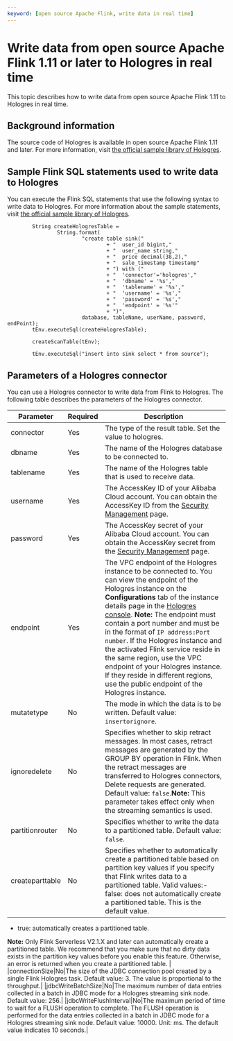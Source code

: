 ```yaml
---
keyword: [open source Apache Flink, write data in real time]
---
```


# Write data from open source Apache Flink 1.11 or later to Hologres in real time

This topic describes how to write data from open source Apache Flink 1.11 to Hologres in real time.

## Background information

The source code of Hologres is available in open source Apache Flink 1.11 and later. For more information, visit [the official sample library of Hologres](https://github.com/aliyun/alibabacloud-hologres-connectors).

## Sample Flink SQL statements used to write data to Hologres

You can execute the Flink SQL statements that use the following syntax to write data to Hologres. For more information about the sample statements, visit [the official sample library of Hologres](https://github.com/aliyun/alibabacloud-hologres-connectors/tree/master/hologres-connector-example/src/main/java/com/alibaba/ververica/connectors/hologres/example).

```
        String createHologresTable =
                String.format(
                        "create table sink("
                                + "  user_id bigint,"
                                + "  user_name string,"
                                + "  price decimal(38,2),"
                                + "  sale_timestamp timestamp"
                                + ") with ("
                                + "  'connector'='hologres',"
                                + "  'dbname' = '%s',"
                                + "  'tablename' = '%s',"
                                + "  'username' = '%s',"
                                + "  'password' = '%s',"
                                + "  'endpoint' = '%s'"
                                + ")",
                        database, tableName, userName, password, endPoint);
        tEnv.executeSql(createHologresTable);

        createScanTable(tEnv);

        tEnv.executeSql("insert into sink select * from source");
```

## Parameters of a Hologres connector

You can use a Hologres connector to write data from Flink to Hologres. The following table describes the parameters of the Hologres connector.

|Parameter|Required|Description|
|---------|--------|-----------|
|connector|Yes|The type of the result table. Set the value to hologres.|
|dbname|Yes|The name of the Hologres database to be connected to.|
|tablename|Yes|The name of the Hologres table that is used to receive data.|
|username|Yes|The AccessKey ID of your Alibaba Cloud account. You can obtain the AccessKey ID from the [Security Management](https://usercenter.console.aliyun.com/?spm=5176.2020520153.nav-right.dak.3bcf415dCWGUBj#/manage/ak) page. |
|password|Yes|The AccessKey secret of your Alibaba Cloud account. You can obtain the AccessKey secret from the [Security Management](https://usercenter.console.aliyun.com/?spm=5176.2020520153.nav-right.dak.3bcf415dCWGUBj#/manage/ak) page. |
|endpoint|Yes|The VPC endpoint of the Hologres instance to be connected to. You can view the endpoint of the Hologres instance on the **Configurations** tab of the instance details page in the [Hologres console](https://hologram.console.aliyun.com/#/instance). **Note:** The endpoint must contain a port number and must be in the format of `IP address:Port number`. If the Hologres instance and the activated Flink service reside in the same region, use the VPC endpoint of your Hologres instance. If they reside in different regions, use the public endpoint of the Hologres instance. |
|mutatetype|No|The mode in which the data is to be written. Default value: `insertorignore`.|
|ignoredelete|No|Specifies whether to skip retract messages. In most cases, retract messages are generated by the GROUP BY operation in Flink. When the retract messages are transferred to Hologres connectors, Delete requests are generated. Default value: `false`.**Note:** This parameter takes effect only when the streaming semantics is used. |
|partitionrouter|No|Specifies whether to write the data to a partitioned table. Default value: `false`.|
|createparttable|No|Specifies whether to automatically create a partitioned table based on partition key values if you specify that Flink writes data to a partitioned table. Valid values:-   false: does not automatically create a partitioned table. This is the default value.
-   true: automatically creates a partitioned table.

**Note:** Only Flink Serverless V2.1.X and later can automatically create a partitioned table. We recommend that you make sure that no dirty data exists in the partition key values before you enable this feature. Otherwise, an error is returned when you create a partitioned table. |
|connectionSize|No|The size of the JDBC connection pool created by a single Flink Hologres task. Default value: 3. The value is proportional to the throughput.|
|jdbcWriteBatchSize|No|The maximum number of data entries collected in a batch in JDBC mode for a Hologres streaming sink node. Default value: 256.|
|jdbcWriteFlushInterval|No|The maximum period of time to wait for a FLUSH operation to complete. The FLUSH operation is performed for the data entries collected in a batch in JDBC mode for a Hologres streaming sink node. Default value: 10000. Unit: ms. The default value indicates 10 seconds.|

